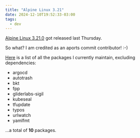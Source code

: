 ```yaml
---
title: "Alpine Linux 3.21"
date: 2024-12-10T19:52:33-03:00
tags:
  - dev
---
```


[Alpine Linux 3.21.0](https://alpinelinux.org/posts/Alpine-3.21.0-released.html)
got released last Thursday.

So what? I am credited as an aports commit contributor! :-)

[Here](https://pkgs.alpinelinux.org/packages?name=&branch=edge&repo=&arch=x86_64&origin=&flagged=&maintainer=Thiago+Perrotta)
is a list of all the packages I currently maintain, excluding dependencies:

- argocd
- autotrash
- bkt
- fpp
- gliderlabs-sigil
- kubeseal
- tfupdate
- typos
- urlwatch
- yamlfmt

...a total of **10** packages.
